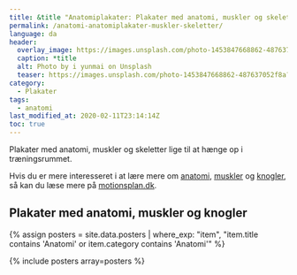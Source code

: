 ```yaml
---
title: &title "Anatomiplakater: Plakater med anatomi, muskler og skeletter"
permalink: /anatomi-anatomiplakater-muskler-skeletter/
language: da
header:
  overlay_image: https://images.unsplash.com/photo-1453847668862-487637052f8a?ixid=MXwxMjA3fDB8MHxwaG90by1wYWdlfHx8fGVufDB8fHw%3D&ixlib=rb-1.2.1&auto=format&fit=crop&w=1900&q=80
  caption: *title
  alt: Photo by i yunmai on Unsplash
  teaser: https://images.unsplash.com/photo-1453847668862-487637052f8a?ixid=MXwxMjA3fDB8MHxwaG90by1wYWdlfHx8fGVufDB8fHw%3D&ixlib=rb-1.2.1&auto=format&fit=crop&w=400&q=80
category:
  - Plakater
tags:
  - anatomi
last_modified_at: 2020-02-11T23:14:14Z
toc: true
---
```


Plakater med anatomi, muskler og skeletter lige til at hænge op i træningsrummet.

Hvis du er mere interesseret i at lære mere om [anatomi](https://www.motionsplan.dk/anatomi/), [muskler](https://www.motionsplan.dk/muskler/) og [knogler](https://www.motionsplan.dk/knogler/), så kan du læse mere på [motionsplan.dk](https://www.motionsplan.dk).

## Plakater med anatomi, muskler og knogler

{% assign posters = site.data.posters | where_exp: "item", "item.title contains 'Anatomi' or item.category contains 'Anatomi'" %}

{% include posters array=posters %}
